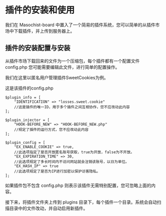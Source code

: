 # 插件的安装和使用

我们在 Masochist-board 中置入了一个简易的插件系统，您可以简单的从插件市场中下载插件，并上传到服务器上。

## 插件的安装配置与安装

从插件市场下载回来的文件为一个压缩包，每个插件都有一个配置文件 config.php 您可能需要编辑此文件，进行简单的配置操作。

我们在这里以匿名用户管理插件SweetCookies为例。

这是该插件的config.php
    
    $plugin_info = [
        "IDENTIFICATION" => "losses.sweet.cookie"
        //这是插件的唯一ID，用于多个插件之间互相协作，您不应改动此内容
    ];
    
    $plugin_injector = [
        "HOOK-BEFORE_NEW" => "HOOK-BEFORE_NEW.php"
        //规定了插件的运行方式，您不应改动此内容
    ];
    
    $plugin_config = [
        "EX_ENABLE_COOKIE" => true,
        //此选项指定了是否开放匿名账号获取，true为开放，false为不开放。
        "EX_EXPIRATION_TIME" => 30,
        //此选项规定了多长时间内不访问网站就会注销该账号，以日为单位。
        "EX_HASH_IP" => true
        //此选项规定了是否为IP进行加密以保护访客隐私。
    ];

如果插件包不包含 config.php 则表示该插件无需特别配置，您可忽略上面的内容。

接下来，将插件文件夹上传到 plugins 目录下，每个插件一个目录。系统会自动扫描目录中的文件改动，并自动启用新插件。

